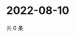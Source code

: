 # 2022-08-10

共 0 条

<!-- BEGIN WEIBO -->
<!-- 最后更新时间 Wed Aug 10 2022 20:32:38 GMT+0800 (China Standard Time) -->

<!-- END WEIBO -->
